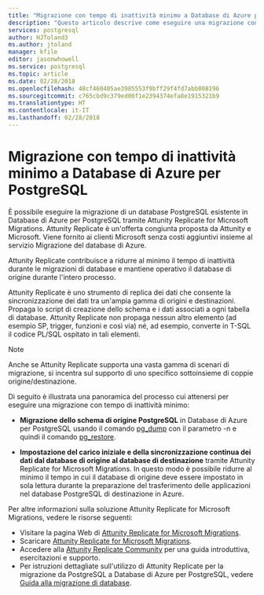 ```yaml
---
title: "Migrazione con tempo di inattività minimo a Database di Azure per PostgreSQL"
description: "Questo articolo descrive come eseguire una migrazione con tempo di inattività minimo estraendo un database PostgreSQL in un file dump, ripristinando il database PostgreSQL da un file di archivio creato da pg_dump in Database di Azure per PostgreSQL e configurando il carico iniziale e la continua sincronizzazione dei dati dal database di origine al database di destinazione tramite Attunity Replicate for Microsoft Migrations."
services: postgresql
author: HJToland3
ms.author: jtoland
manager: kfile
editor: jasonwhowell
ms.service: postgresql
ms.topic: article
ms.date: 02/28/2018
ms.openlocfilehash: 48cf460405ae3985553f9bff29f4fd7abb008196
ms.sourcegitcommit: c765cbd9c379ed00f1e2394374efa8e1915321b9
ms.translationtype: HT
ms.contentlocale: it-IT
ms.lasthandoff: 02/28/2018
---
```

# <a name="minimal-downtime-migration-to-azure-database-for-postgresql"></a>Migrazione con tempo di inattività minimo a Database di Azure per PostgreSQL
È possibile eseguire la migrazione di un database PostgreSQL esistente in Database di Azure per PostgreSQL tramite Attunity Replicate for Microsoft Migrations. Attunity Replicate è un'offerta congiunta proposta da Attunity e Microsoft. Viene fornito ai clienti Microsoft senza costi aggiuntivi insieme al servizio Migrazione del database di Azure. 

Attunity Replicate contribuisce a ridurre al minimo il tempo di inattività durante le migrazioni di database e mantiene operativo il database di origine durante l'intero processo.

Attunity Replicate è uno strumento di replica dei dati che consente la sincronizzazione dei dati tra un'ampia gamma di origini e destinazioni. Propaga lo script di creazione dello schema e i dati associati a ogni tabella di database. Attunity Replicate non propaga nessun altro elemento (ad esempio SP, trigger, funzioni e così via) né, ad esempio, converte in T-SQL il codice PL/SQL ospitato in tali elementi.

> [!NOTE]
> Anche se Attunity Replicate supporta una vasta gamma di scenari di migrazione, si incentra sul supporto di uno specifico sottoinsieme di coppie origine/destinazione.

Di seguito è illustrata una panoramica del processo cui attenersi per eseguire una migrazione con tempo di inattività minimo:

* **Migrazione dello schema di origine PostgreSQL** in Database di Azure per PostgreSQL usando il comando [pg_dump](https://www.postgresql.org/docs/9.3/static/app-pgdump.html) con il parametro -n e quindi il comando [pg_restore](https://www.postgresql.org/docs/9.3/static/app-pgrestore.html).

* **Impostazione del carico iniziale e della sincronizzazione continua dei dati dal database di origine al database di destinazione** tramite Attunity Replicate for Microsoft Migrations. In questo modo è possibile ridurre al minimo il tempo in cui il database di origine deve essere impostato in sola lettura durante la preparazione del trasferimento delle applicazioni nel database PostgreSQL di destinazione in Azure.

Per altre informazioni sulla soluzione Attunity Replicate for Microsoft Migrations, vedere le risorse seguenti:
 - Visitare la pagina Web di [Attunity Replicate for Microsoft Migrations](https://aka.ms/attunity-replicate).
 - Scaricare [Attunity Replicate for Microsoft Migrations](http://discover.attunity.com/download-replicate-microsoft-lp6657.html).
 - Accedere alla [Attunity Replicate Community](https://aka.ms/attunity-community/) per una guida introduttiva, esercitazioni e supporto.
 - Per istruzioni dettagliate sull'utilizzo di Attunity Replicate per la migrazione da PostgreSQL a Database di Azure per PostgreSQL, vedere [Guida alla migrazione di database](https://datamigration.microsoft.com/scenario/postgresql-to-azurepostgresql).